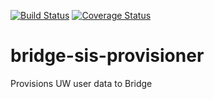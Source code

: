 [![Build Status](https://github.com/uw-it-aca/bridge-sis-provisioner/workflows/Build%2C%20Test%20and%20Deploy/badge.svg)](https://github.com/uw-it-aca/bridge-sis-provisioner/actions)
[![Coverage Status](https://coveralls.io/repos/uw-it-aca/bridge-sis-provisioner/badge.svg?branch=main)](https://coveralls.io/r/uw-it-aca/bridge-sis-provisioner?branch=main)

# bridge-sis-provisioner
Provisions UW user data to Bridge
